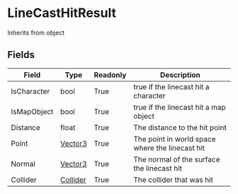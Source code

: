 # LineCastHitResult
Inherits from object
## Fields
|Field|Type|Readonly|Description|
|---|---|---|---|
|IsCharacter|bool|True|true if the linecast hit a character|
|IsMapObject|bool|True|true if the linecast hit a map object|
|Distance|float|True|The distance to the hit point|
|Point|[Vector3](../objects/Vector3.md)|True|The point in world space where the linecast hit|
|Normal|[Vector3](../objects/Vector3.md)|True|The normal of the surface the linecast hit|
|Collider|[Collider](../objects/Collider.md)|True|The collider that was hit|
